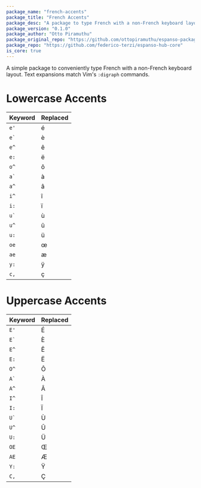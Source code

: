 ```yaml
---
package_name: "french-accents"
package_title: "French Accents"
package_desc: "A package to type French with a non-French keyboard layout. It works by replacing keywords like e' with é."
package_version: "0.1.0"
package_author: "Otto Piramuthu"
package_original_repo: "https://github.com/ottopiramuthu/espanso-package-example"
package_repo: "https://github.com/federico-terzi/espanso-hub-core"
is_core: true
---
```

A simple package to conveniently type French with a non-French keyboard layout.
Text expansions match Vim's `:digraph` commands.

# Lowercase Accents

| Keyword | Replaced |
| --- | --- |
| `e'`| é |
| `` e` `` | è |
| `e^` | ê |
| `e:` | ë |
| `o^` | ô |
| `` a` `` | à |
| `a^` | â |
| `i^` | î |
| `i:` | ï |
| `` u` `` | ù |
| `u^` | û |
| `u:` | ü |
| `oe` | œ |
| `ae` | æ |
| `y:` | ÿ |
| `c,` | ç |

# Uppercase Accents

| Keyword | Replaced |
| --- | --- |
| `E'`| É |
| `` E` `` | È |
| `E^` | Ê |
| `E:` | Ë |
| `O^` | Ô |
| `` A` `` | À |
| `A^` | Â |
| `I^` | Î |
| `I:` | Ï |
| `` U` `` | Ù |
| `U^` | Û |
| `U:` | Ü |
| `OE` | Œ |
| `AE` | Æ |
| `Y:` | Ÿ |
| `C,` | Ç |
